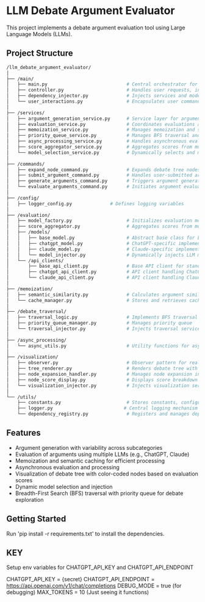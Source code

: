 # LLM Debate Argument Evaluator

This project implements a debate argument evaluation tool using Large Language Models (LLMs).

## Project Structure

``` bash
/llm_debate_argument_evaluator/
│
├── /main/
│   ├── main.py                             # Central orchestrator for user interactions, invoking services
│   ├── controller.py                       # Handles user requests, interacts with service layer
│   ├── dependency_injector.py              # Injects services and models into the system
│   └── user_interactions.py                # Encapsulates user commands like expand node or submit argument
│
├── /services/
│   ├── argument_generation_service.py      # Service layer for argument generation logic, ensuring argument variability across subcategories
│   ├── evaluation_service.py               # Coordinates evaluations across LLMs (e.g., ChatGPT, Claude)
│   ├── memoization_service.py              # Manages memoization and semantic caching
│   ├── priority_queue_service.py           # Manages BFS traversal and priority queue
│   ├── async_processing_service.py         # Handles asynchronous evaluations and processing
│   ├── score_aggregator_service.py         # Aggregates scores from multiple models (e.g., ChatGPT, Claude)
│   └── model_selection_service.py          # Dynamically selects and manages LLMs
│
├── /commands/
│   ├── expand_node_command.py              # Expands debate tree nodes
│   ├── submit_argument_command.py          # Handles user-submitted arguments
│   ├── generate_arguments_command.py       # Triggers argument generation with argument variability to capture diverse perspectives
│   └── evaluate_arguments_command.py       # Initiates argument evaluation
│
├── /config/
│   ├── logger_config.py              # Defines logging variables
│
├── /evaluation/
│   ├── model_factory.py                    # Initializes evaluation models and manages the instantiation and selection
│   ├── score_aggregator.py                 # Aggregates scores from multiple evaluation models
│   ├── /models/
│   │   ├── base_model.py                   # Abstract base class for LLM models
│   │   ├── chatgpt_model.py                # ChatGPT-specific implementation
│   │   ├── claude_model.py                 # Claude-specific implementation
│   │   └── model_injector.py               # Dynamically injects LLM models for evaluations
│   └── /api_clients/
│       ├── base_api_client.py              # Base API client for standardizing API interaction logic
│       ├── chatgpt_api_client.py           # API client handling ChatGPT API requests
│       └── claude_api_client.py            # API client handling Claude API requests
│
├── /memoization/
│   ├── semantic_similarity.py              # Calculates argument similarity using embeddings (e.g., Sentence-BERT)
│   └── cache_manager.py                    # Stores and retrieves cached evaluations
│
├── /debate_traversal/
│   ├── traversal_logic.py                  # Implements BFS traversal with priority queue
│   ├── priority_queue_manager.py           # Manages priority queue
│   └── traversal_injector.py               # Injects traversal services dynamically
│
├── /async_processing/
│   └── async_utils.py                      # Utility functions for async operations
│
├── /visualization/
│   ├── observer.py                         # Observer pattern for real-time updates
│   ├── tree_renderer.py                    # Renders debate tree with node structure representing arguments and branches for rebuttals
│   ├── node_expansion_handler.py           # Manages node expansion in the debate tree
│   ├── node_score_display.py               # Displays score breakdown for each node. Nodes are color-coded based on their evaluation scores
│   └── visualization_injector.py           # Injects visualization services dynamically
│
└── /utils/
    ├── constants.py                        # Stores constants, configuration values, thresholds
    ├── logger.py                          # Central logging mechanism
    └── dependency_registry.py              # Registers and manages dependency injection
```

## Features

- Argument generation with variability across subcategories
- Evaluation of arguments using multiple LLMs (e.g., ChatGPT, Claude)
- Memoization and semantic caching for efficient processing
- Asynchronous evaluation and processing
- Visualization of debate tree with color-coded nodes based on evaluation scores
- Dynamic model selection and injection
- Breadth-First Search (BFS) traversal with priority queue for debate exploration

## Getting Started

Run 'pip install -r requirements.txt' to install the dependencies.


## KEY
Setup env variables for CHATGPT_API_KEY and CHATGPT_API_ENDPOINT 

CHATGPT_API_KEY = {secret}
CHATGPT_API_ENDPOINT = https://api.openai.com/v1/chat/completions
DEBUG_MODE = true (for debugging)
MAX_TOKENS = 10 (Just seeing it functions)